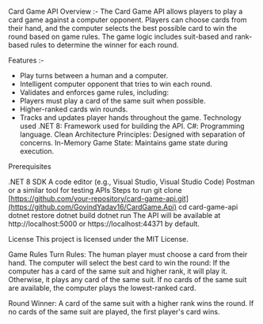 Card Game API
Overview :- The Card Game API allows players to play a card game against a computer opponent. Players can choose cards from their hand, and the computer selects the best possible card to win the round based on game rules. The game logic includes suit-based and rank-based rules to determine the winner for each round.

Features :-

- Play turns between a human and a computer.
- Intelligent computer opponent that tries to win each round.
- Validates and enforces game rules, including:
- Players must play a card of the same suit when possible.
- Higher-ranked cards win rounds.
- Tracks and updates player hands throughout the game.
Technology used
.NET 8: Framework used for building the API.
C#: Programming language.
Clean Architecture Principles: Designed with separation of concerns.
In-Memory Game State: Maintains game state during execution.

Prerequisites

.NET 8 SDK
A code editor (e.g., Visual Studio, Visual Studio Code)
Postman or a similar tool for testing APIs
Steps to run
git clone [https://github.com/your-repository/card-game-api.git](https://github.com/GovindYadav16/CardGame.Api)
cd card-game-api
dotnet restore
dotnet build
dotnet run
The API will be available at http://localhost:5000 or https://localhost:44371 by default.

License 
This project is licensed under the MIT License.

Game Rules
Turn Rules: The human player must choose a card from their hand. The computer will select the best card to win the round: If the computer has a card of the same suit and higher rank, it will play it. Otherwise, it plays any card of the same suit. If no cards of the same suit are available, the computer plays the lowest-ranked card.

Round Winner: A card of the same suit with a higher rank wins the round. If no cards of the same suit are played, the first player's card wins.
